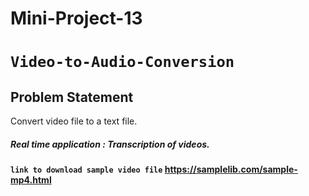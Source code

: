 # Mini-Project-13
# `Video-to-Audio-Conversion`
## Problem Statement
Convert video file to a text file.
##### Real time application : Transcription of videos.
#### `link to download sample video file`  https://samplelib.com/sample-mp4.html
